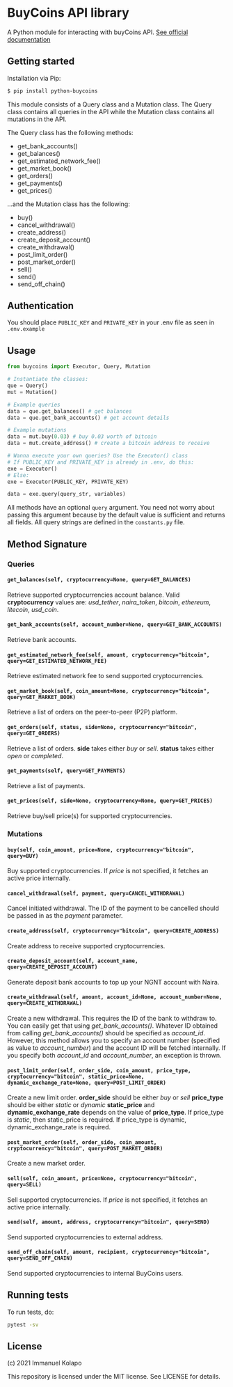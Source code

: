 # BuyCoins API library

A Python module for interacting with buyCoins API. [See official documentation](https://developers.buycoins.africa/)

## Getting started

Installation via Pip:

```bash
$ pip install python-buycoins
```

This module consists of a Query class and a Mutation class. The Query class contains all queries in the API while the Mutation class contains all mutations in the API.

The Query class has the following methods:

* get\_bank\_accounts\(\)
* get\_balances\(\)
* get\_estimated\_network\_fee\(\)
* get\_market\_book\(\)
* get\_orders\(\)
* get\_payments\(\)
* get\_prices\(\)

...and the Mutation class has the following:

* buy\(\)
* cancel\_withdrawal\(\)
* create\_address\(\)
* create\_deposit\_account\(\)
* create\_withdrawal\(\)
* post\_limit\_order\(\)
* post\_market\_order\(\)
* sell\(\)
* send\(\)
* send\_off\_chain\(\)

## Authentication

You should place `PUBLIC_KEY` and `PRIVATE_KEY` in your .env file as seen in `.env.example`

## Usage

```python
from buycoins import Executor, Query, Mutation

# Instantiate the classes:
que = Query()
mut = Mutation()

# Example queries
data = que.get_balances() # get balances
data = que.get_bank_accounts() # get account details

# Example mutations
data = mut.buy(0.03) # buy 0.03 worth of bitcoin
data = mut.create_address() # create a bitcoin address to receive

# Wanna execute your own queries? Use the Executor() class
# If PUBLIC_KEY and PRIVATE_KEY is already in .env, do this:
exe = Executor()
# Else:
exe = Executor(PUBLIC_KEY, PRIVATE_KEY)

data = exe.query(query_str, variables)
```

All methods have an optional `query` argument. You need not worry about passing this argument because by the default value is sufficient and returns all fields. All query strings are defined in the `constants.py` file.

## Method Signature

### Queries

#### `get_balances(self, cryptocurrency=None, query=GET_BALANCES)`

Retrieve supported cryptocurrencies account balance. Valid **cryptocurrency** values are: _usd\_tether_, _naira\_token_, _bitcoin_, _ethereum_, _litecoin_, _usd\_coin_.

#### `get_bank_accounts(self, account_number=None, query=GET_BANK_ACCOUNTS)`

Retrieve bank accounts.

#### `get_estimated_network_fee(self, amount, cryptocurrency="bitcoin", query=GET_ESTIMATED_NETWORK_FEE)`

Retrieve estimated network fee to send supported cryptocurrencies.

#### `get_market_book(self, coin_amount=None, cryptocurrency="bitcoin", query=GET_MARKET_BOOK)`

Retrieve a list of orders on the peer-to-peer \(P2P\) platform.

#### `get_orders(self, status, side=None, cryptocurrency="bitcoin", query=GET_ORDERS)`

Retrieve a list of orders. **side** takes either _buy_ or _sell_. **status** takes either _open_ or _completed_.

#### `get_payments(self, query=GET_PAYMENTS)`

Retrieve a list of payments.

#### `get_prices(self, side=None, cryptocurrency=None, query=GET_PRICES)`

Retrieve buy/sell price\(s\) for supported cryptocurrencies.

### Mutations

#### `buy(self, coin_amount, price=None, cryptocurrency="bitcoin", query=BUY)`

Buy supported cryptocurrencies. If _price_ is not specified, it fetches an active price internally.

#### `cancel_withdrawal(self, payment, query=CANCEL_WITHDRAWAL)`

Cancel initiated withdrawal. The ID of the payment to be cancelled should be passed in as the _payment_ parameter.

#### `create_address(self, cryptocurrency="bitcoin", query=CREATE_ADDRESS)`

Create address to receive supported cryptocurrencies.

#### `create_deposit_account(self, account_name, query=CREATE_DEPOSIT_ACCOUNT)`

Generate deposit bank accounts to top up your NGNT account with Naira.

#### `create_withdrawal(self, amount, account_id=None, account_number=None, query=CREATE_WITHDRAWAL)`

Create a new withdrawal. This requires the ID of the bank to withdraw to. You can easily get that using _get\_bank\_accounts\(\)_. Whatever ID obtained from calling _get\_bank\_accounts\(\)_ should be specified as _account\_id_. However, this method allows you to specify an account number \(specified as value to _account\_number_\) and the account ID will be fetched internally. If you specify both _account\_id_ and _account\_number_, an exception is thrown.

#### `post_limit_order(self, order_side, coin_amount, price_type, cryptocurrency="bitcoin", static_price=None, dynamic_exchange_rate=None, query=POST_LIMIT_ORDER)`

Create a new limit order. **order\_side** should be either _buy_ or _sell_ **price\_type** should be either _static_ or _dynamic_ **static\_price** and **dynamic\_exchange\_rate** depends on the value of **price\_type**. If price\_type is _static_, then static\_price is required. If price\_type is dynamic, dynamic\_exchange\_rate is required.

#### `post_market_order(self, order_side, coin_amount, cryptocurrency="bitcoin", query=POST_MARKET_ORDER)`

Create a new market order.

#### `sell(self, coin_amount, price=None, cryptocurrency="bitcoin", query=SELL)`

Sell supported cryptocurrencies. If _price_ is not specified, it fetches an active price internally.

#### `send(self, amount, address, cryptocurrency="bitcoin", query=SEND)`

Send supported cryptocurrencies to external address.

#### `send_off_chain(self, amount, recipient, cryptocurrency="bitcoin", query=SEND_OFF_CHAIN)`

Send supported cryptocurrencies to internal BuyCoins users.

## Running tests

To run tests, do:

```bash
pytest -sv
```

## License

\(c\) 2021 Immanuel Kolapo

This repository is licensed under the MIT license. See LICENSE for details.

